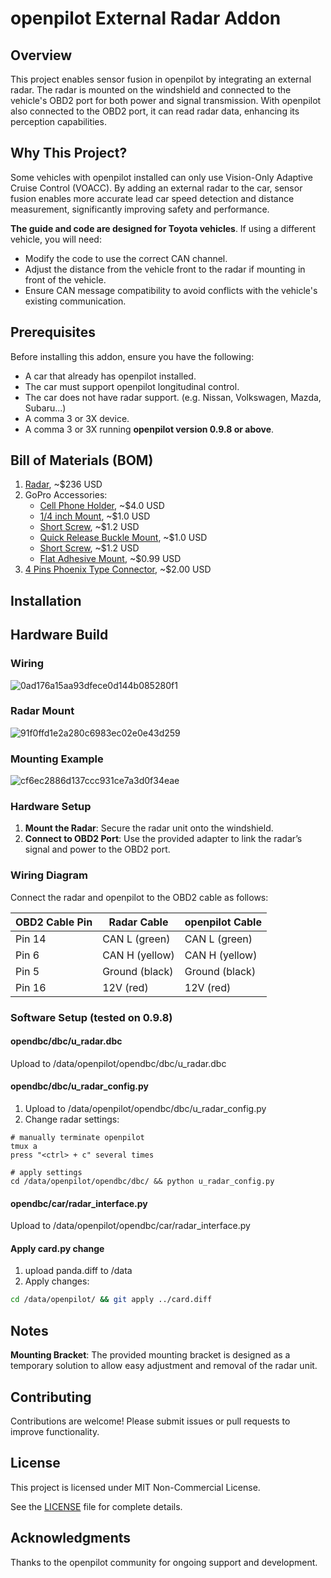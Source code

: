 # openpilot External Radar Addon

## Overview
This project enables sensor fusion in openpilot by integrating an external radar. The radar is mounted on the windshield and connected to the vehicle's OBD2 port for both power and signal transmission. With openpilot also connected to the OBD2 port, it can read radar data, enhancing its perception capabilities.

## Why This Project?
Some vehicles with openpilot installed can only use Vision-Only Adaptive Cruise Control (VOACC). By adding an external radar to the car, sensor fusion enables more accurate lead car speed detection and distance measurement, significantly improving safety and performance.

**The guide and code are designed for Toyota vehicles**. If using a different vehicle, you will need:
   - Modify the code to use the correct CAN channel.
   - Adjust the distance from the vehicle front to the radar if mounting in front of the vehicle.
   - Ensure CAN message compatibility to avoid conflicts with the vehicle's existing communication.

## Prerequisites
Before installing this addon, ensure you have the following:
- A car that already has openpilot installed.
- The car must support openpilot longitudinal control.
- The car does not have radar support. (e.g. Nissan, Volkswagen, Mazda, Subaru...)
- A comma 3 or 3X device.
- A comma 3 or 3X running **openpilot version 0.9.8 or above**.

## Bill of Materials (BOM)
1. [Radar](https://www.aliexpress.com/item/1005006713716767.html), ~$236 USD
2. GoPro Accessories:
   * [Cell Phone Holder](https://www.aliexpress.com/item/1005007539814670.html), ~$4.0 USD
   * [1/4 inch Mount](https://www.aliexpress.com/item/1005006410768280.html), ~$1.0 USD
   * [Short Screw](https://www.aliexpress.com/item/32819832442.html), ~$1.2 USD
   * [Quick Release Buckle Mount](https://www.aliexpress.com/item/1005006410768280.html), ~$1.0 USD
   * [Short Screw](https://www.aliexpress.com/item/32819832442.html), ~$1.2 USD
   * [Flat Adhesive Mount](https://www.aliexpress.com/item/1005006441304068.html), ~$0.99 USD
3. [4 Pins Phoenix Type Connector](https://www.aliexpress.com/item/1005006554550534.html), ~$2.00 USD

## Installation

## Hardware Build
### Wiring
![0ad176a15aa93dfece0d144b085280f1](https://github.com/user-attachments/assets/7cacb8bf-00bc-431b-bf26-78cb610537fd)
### Radar Mount
![91f0ffd1e2a280c6983ec02e0e43d259](https://github.com/user-attachments/assets/1ea0f87f-c736-4587-bbfe-b7a86333b1ed)
### Mounting Example
![cf6ec2886d137ccc931ce7a3d0f34eae](https://github.com/user-attachments/assets/f98151be-1a3e-49cb-8697-aa39b19c6ec2)

### Hardware Setup
1. **Mount the Radar**: Secure the radar unit onto the windshield.
2. **Connect to OBD2 Port**: Use the provided adapter to link the radar’s signal and power to the OBD2 port.

### Wiring Diagram
Connect the radar and openpilot to the OBD2 cable as follows:

| OBD2 Cable Pin | Radar Cable | openpilot Cable |
|---------------|------------|----------------|
| Pin 14        | CAN L (green) | CAN L (green) |
| Pin 6         | CAN H (yellow) | CAN H (yellow) |
| Pin 5         | Ground (black) | Ground (black) |
| Pin 16        | 12V (red) | 12V (red) |

### Software Setup (tested on 0.9.8)

#### opendbc/dbc/u_radar.dbc
Upload to /data/openpilot/opendbc/dbc/u_radar.dbc

#### opendbc/dbc/u_radar_config.py
1. Upload to /data/openpilot/opendbc/dbc/u_radar_config.py
2. Change radar settings:
```
# manually terminate openpilot
tmux a
press "<ctrl> + c" several times

# apply settings
cd /data/openpilot/opendbc/dbc/ && python u_radar_config.py 
```

#### opendbc/car/radar_interface.py
Upload to /data/openpilot/opendbc/car/radar_interface.py

#### Apply card.py change
1. upload panda.diff to /data
2. Apply changes:
```bash
cd /data/openpilot/ && git apply ../card.diff
```


## Notes
**Mounting Bracket**: The provided mounting bracket is designed as a temporary solution to allow easy adjustment and removal of the radar unit.

## Contributing
Contributions are welcome! Please submit issues or pull requests to improve functionality.

## License
This project is licensed under MIT Non-Commercial License.

See the [LICENSE](LICENSE.md) file for complete details.

## Acknowledgments
Thanks to the openpilot community for ongoing support and development.
